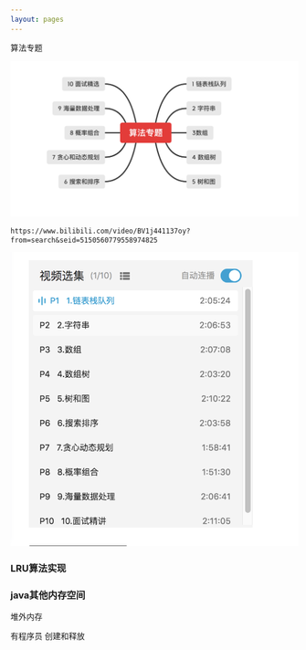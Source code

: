 ```yaml
---
layout: pages
---
```

算法专题



![image-20210516114605396](/images/image-20210516114605396.png)





```
https://www.bilibili.com/video/BV1j441137oy?from=search&seid=5150560779558974825
```









![image-20210516114211022](/images/image-20210516114211022.png)







### LRU算法实现



### java其他内存空间

堆外内存 

有程序员 创建和释放



